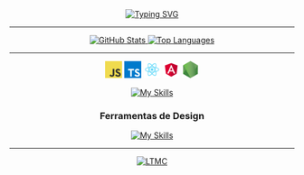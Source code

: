 <!-- Título com Animação de Digitação -->
<div align="center">
  <a href="https://git.io/typing-svg">
    <img src="https://readme-typing-svg.demolab.com?font=Fira+Code&size=30&pause=1000&random=false&width=435&lines=Hi+I'm+Lucas" alt="Typing SVG" />
  </a>
</div>

---

<!-- GitHub Stats -->
<div align="center">
  <a href="https://github.com/luctmc">
    <img height="180em" src="https://github-readme-stats.vercel.app/api?username=luctmc&show_icons=true&locale=pt-br&theme=react" alt="GitHub Stats"/>
    <img height="180em" src="https://github-readme-stats.vercel.app/api/top-langs?username=luctmc&show_icons=true&locale=pt-br&layout=compact&theme=react" alt="Top Languages"/>
  </a>
</div>

---

<!-- Tecnologias e Ferramentas -->
<div align="center">
  <!-- Tecnologias -->

  <code><img height="30" src="https://raw.githubusercontent.com/github/explore/80688e429a7d4ef2fca1e82350fe8e3517d3494d/topics/javascript/javascript.png" alt="JavaScript"></code>
  <code><img height="30" src="https://raw.githubusercontent.com/github/explore/80688e429a7d4ef2fca1e82350fe8e3517d3494d/topics/typescript/typescript.png" alt="TypeScript"></code>
  <code><img height="30" src="https://raw.githubusercontent.com/github/explore/80688e429a7d4ef2fca1e82350fe8e3517d3494d/topics/react/react.png" alt="React"></code>
  <code><img height="30" src="https://raw.githubusercontent.com/github/explore/5c058a388828bb5fde0bcafd4bc867b5bb3f26f3/topics/angular/angular.png" alt="Angular"></code>
  <code><img height="30" src="https://raw.githubusercontent.com/github/explore/80688e429a7d4ef2fca1e82350fe8e3517d3494d/topics/nodejs/nodejs.png" alt="Node.js"></code>
  
  <!-- Outras Habilidades -->
  
  [![My Skills](https://skillicons.dev/icons?i=js,html,css,c,cs,py)](https://skillicons.dev)
  
  <!-- Ferramentas de Design -->
  <h3> Ferramentas de Design</h3>
  
  [![My Skills](https://skillicons.dev/icons?i=figma,ps,pr,blender)](https://skillicons.dev)
</div>

---



<div align="center">
  <a href="https://ltmc.vercel.app/">
    <img src="https://i.imgur.com/sUQiNqc.png" alt="LTMC">
  </a>
</div>


